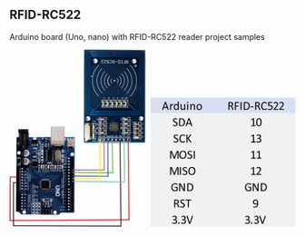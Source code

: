 ## RFID-RC522

Arduino board (Uno, nano) with RFID-RC522 reader project samples

<img src="wiring.png"/>
